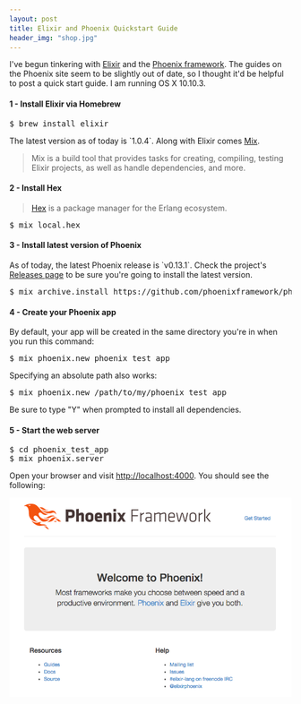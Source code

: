 ```yaml
---
layout: post
title: Elixir and Phoenix Quickstart Guide 
header_img: "shop.jpg"
---
```

<p>I've begun tinkering with <a href="http://elixir-lang.org/">Elixir</a> and the <a href="http://www.phoenixframework.org/">Phoenix framework</a>. The guides on the Phoenix site seem to be slightly out of date, so I thought it'd be helpful to post a quick start guide. I am running OS X 10.10.3.</p>

<h4>1 - Install Elixir via Homebrew</h4>
<pre>$ brew install elixir</pre>

<p>The latest version as of today is `1.0.4`. Along with Elixir comes <a href="http://elixir-lang.org/docs/stable/mix/">Mix</a>.

<blockquote><p>Mix is a build tool that provides tasks for creating, compiling, testing Elixir projects, as well as handle dependencies, and more.</p></blockquote>

<h4>2 - Install Hex</h4>

<blockquote><p><a href="https://hex.pm">Hex</a> is a package manager for the Erlang ecosystem.</p></blockquote>

<pre>$ mix local.hex</pre>

<h4>3 - Install latest version of Phoenix</h4>
<p>As of today, the latest Phoenix release is `v0.13.1`. Check the project's <a href="https://github.com/phoenixframework/phoenix/releases">Releases page</a> to be sure you're going to install the latest version.</p>

<pre>$ mix archive.install https://github.com/phoenixframework/phoenix/releases/download/v0.13.1/phoenix_new-0.13.1.ez</pre>

<h4>4 - Create your Phoenix app</h4>
<p>By default, your app will be created in the same directory you're in
when you run this command:</p> 

<pre>$ mix phoenix.new phoenix_test_app</pre>

<p>Specifying an absolute path also works:</p>

<pre>$ mix phoenix.new /path/to/my/phoenix_test_app</pre>

<p>Be sure to type "Y" when prompted to install all dependencies.</p>

<h4>5 - Start the web server</h5>

<pre>$ cd phoenix_test_app
$ mix phoenix.server</pre>

<p>Open your browser and visit <a href="http://localhost:4000">http://localhost:4000</a>. You should see the following:</p>

<center><div><img src="/assets/images/phoenix.png" class="img-polaroid"/></center>


